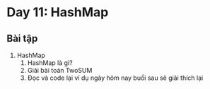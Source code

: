 # Day 11: HashMap

## Bài tập

1. HashMap
   1. HashMap là gì?
   2. Giải bài toán TwoSUM
   3. Đọc và code lại ví dụ ngày hôm nay buổi sau sẽ giải thích lại
